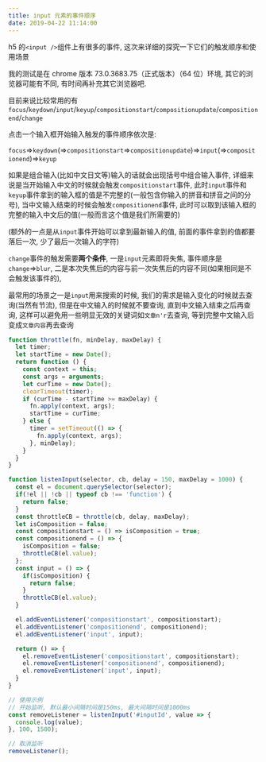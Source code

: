 ```yaml
---
title: input 元素的事件顺序
date: 2019-04-22 11:14:00
---
```


h5 的`<input />`组件上有很多的事件, 这次来详细的探究一下它们的触发顺序和使用场景

<!-- more -->

我的测试是在 chrome 版本 73.0.3683.75（正式版本）（64 位）环境, 其它的浏览器可能有不同, 有时间再补充其它浏览器吧.

目前来说比较常用的有`focus`/`keydown`/`input`/`keyup`/`compositionstart`/`compositionupdate`/`compositionend`/`change`

点击一个输入框开始输入触发的事件顺序依次是:

`focus`=>`keydown`(=>`compositionstart`=>`compositionupdate`)=>`input`(=>`compositionend`)=>`keyup`

 如果是组合输入(比如中文日文等)输入的话就会出现括号中组合输入事件, 详细来说是当开始输入中文的时候就会触发`compositionstart`事件, 此时`input`事件和`keyup`事件拿到的输入框的值是不完整的(一般包含你输入的拼音和拼音之间的分号), 当中文输入结束的时候会触发`compositionend`事件, 此时可以取到该输入框的完整的输入中文后的值(一般而言这个值是我们所需要的)

 (额外的一点是从`input`事件开始可以拿到最新输入的值, 前面的事件拿到的值都要落后一次, 少了最后一次输入的字符)

`change`事件的触发需要**两个条件**, 一是`input`元素即将失焦, 事件顺序是`change`=>`blur`, 二是本次失焦后的内容与前一次失焦后的内容不同(如果相同是不会触发该事件的),

最常用的场景之一是`input`用来搜索的时候, 我们的需求是输入变化的时候就去查询(当然有节流), 但是在中文输入的时候就不要查询, 直到中文输入结束之后再查询, 这样可以避免用一些明显无效的关键词如`文章n'r`去查询, 等到完整中文输入后变成`文章内容`再去查询

```js
function throttle(fn, minDelay, maxDelay) {
  let timer;
  let startTime = new Date();
  return function () {
    const context = this;
    const args = arguments;
    let curTime = new Date();
    clearTimeout(timer);
    if (curTime - startTime >= maxDelay) {
      fn.apply(context, args);
      startTime = curTime;
    } else {
      timer = setTimeout(() => {
        fn.apply(context, args);
      }, minDelay);
    }
  }
}

function listenInput(selector, cb, delay = 150, maxDelay = 1000) {
  const el = document.querySelector(selector);
  if(!el || !cb || typeof cb !== 'function') {
    return false;
  }
  const throttleCB = throttle(cb, delay, maxDelay);
  let isComposition = false;
  const compositionstart = () => isComposition = true;
  const compositionend = () => {
    isComposition = false;
    throttleCB(el.value);
  };
  const input = () => {
    if(isComposition) {
      return false;
    }
    throttleCB(el.value);
  }

  el.addEventListener('compositionstart', compositionstart);
  el.addEventListener('compositionend', compositionend);
  el.addEventListener('input', input);

  return () => {
    el.removeEventListener('compositionstart', compositionstart);
    el.removeEventListener('compositionend', compositionend);
    el.removeEventListener('input', input);
  }
}

// 使用示例
// 开始监听, 默认最小间隔时间是150ms, 最大间隔时间是1000ms
const removeListener = listenInput('#inputId', value => {
  console.log(value);
}, 100, 1500);

// 取消监听
removeListener();
```
